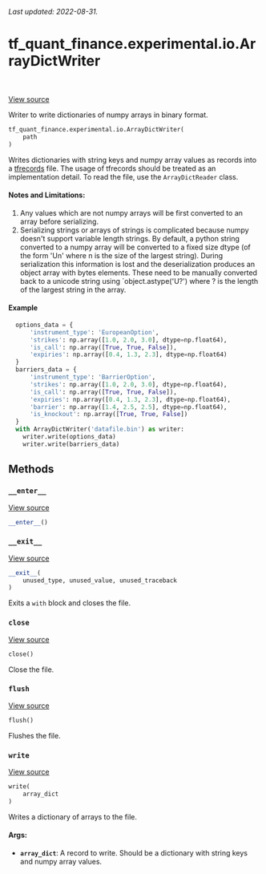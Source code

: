 <!--
This file is generated by a tool. Do not edit directly.
For open-source contributions the docs will be updated automatically.
-->

*Last updated: 2022-08-31.*

<div itemscope itemtype="http://developers.google.com/ReferenceObject">
<meta itemprop="name" content="tf_quant_finance.experimental.io.ArrayDictWriter" />
<meta itemprop="path" content="Stable" />
<meta itemprop="property" content="__enter__"/>
<meta itemprop="property" content="__exit__"/>
<meta itemprop="property" content="__init__"/>
<meta itemprop="property" content="close"/>
<meta itemprop="property" content="flush"/>
<meta itemprop="property" content="write"/>
</div>

# tf_quant_finance.experimental.io.ArrayDictWriter

<!-- Insert buttons and diff -->

<table class="tfo-notebook-buttons tfo-api" align="left">
</table>

<a target="_blank" href="https://github.com/google/tf-quant-finance/blob/master/tf_quant_finance/experimental/io.py">View source</a>



Writer to write dictionaries of numpy arrays in binary format.

```python
tf_quant_finance.experimental.io.ArrayDictWriter(
    path
)
```



<!-- Placeholder for "Used in" -->

Writes dictionaries with string keys and numpy array values as records into
a [tfrecords](https://www.tensorflow.org/tutorials/load_data/tfrecord) file.
The usage of tfrecords should be treated as an implementation detail. To
read the file, use the `ArrayDictReader` class.

#### Notes and Limitations:



1. Any values which are not numpy arrays will be first converted to
  an array before serializing.
2. Serializing strings or arrays of strings is complicated because numpy
  doesn't support variable length strings. By default, a python string
  converted to a numpy array will be converted to a fixed size dtype (of the
  form 'Un' where n is the size of the largest string). During serialization
  this information is lost and the deserialization produces an object array
  with bytes elements. These need to be manually converted back
  to a unicode string using `object.astype('U?') where ? is the length of the
  largest string in the array.

#### Example
```python
  options_data = {
      'instrument_type': 'EuropeanOption',
      'strikes': np.array([1.0, 2.0, 3.0], dtype=np.float64),
      'is_call': np.array([True, True, False]),
      'expiries': np.array([0.4, 1.3, 2.3], dtype=np.float64)
  }
  barriers_data = {
      'instrument_type': 'BarrierOption',
      'strikes': np.array([1.0, 2.0, 3.0], dtype=np.float64),
      'is_call': np.array([True, True, False]),
      'expiries': np.array([0.4, 1.3, 2.3], dtype=np.float64),
      'barrier': np.array([1.4, 2.5, 2.5], dtype=np.float64),
      'is_knockout': np.array([True, True, False])
  }
  with ArrayDictWriter('datafile.bin') as writer:
    writer.write(options_data)
    writer.write(barriers_data)
```

## Methods

<h3 id="__enter__"><code>__enter__</code></h3>

<a target="_blank" href="https://github.com/google/tf-quant-finance/blob/master/tf_quant_finance/experimental/io.py">View source</a>

```python
__enter__()
```




<h3 id="__exit__"><code>__exit__</code></h3>

<a target="_blank" href="https://github.com/google/tf-quant-finance/blob/master/tf_quant_finance/experimental/io.py">View source</a>

```python
__exit__(
    unused_type, unused_value, unused_traceback
)
```

Exits a `with` block and closes the file.


<h3 id="close"><code>close</code></h3>

<a target="_blank" href="https://github.com/google/tf-quant-finance/blob/master/tf_quant_finance/experimental/io.py">View source</a>

```python
close()
```

Close the file.


<h3 id="flush"><code>flush</code></h3>

<a target="_blank" href="https://github.com/google/tf-quant-finance/blob/master/tf_quant_finance/experimental/io.py">View source</a>

```python
flush()
```

Flushes the file.


<h3 id="write"><code>write</code></h3>

<a target="_blank" href="https://github.com/google/tf-quant-finance/blob/master/tf_quant_finance/experimental/io.py">View source</a>

```python
write(
    array_dict
)
```

Writes a dictionary of arrays to the file.


#### Args:


* <b>`array_dict`</b>: A record to write. Should be a dictionary with string keys and
  numpy array values.



